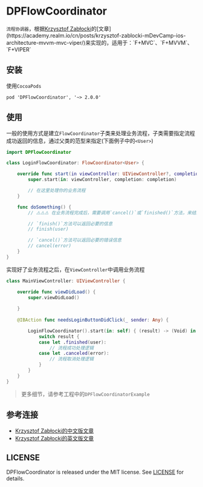 # DPFlowCoordinator
`流程协调器`，根据[Krzysztof Zabłocki](https://twitter.com/merowing_)的[文章](https://academy.realm.io/cn/posts/krzysztof-zablocki-mDevCamp-ios-architecture-mvvm-mvc-viper/)来实现的，适用于：`F+MVC`、`F+MVVM`、`F+VIPER`

## 安装
使用`CocoaPods`
```
pod 'DPFlowCoordinator', '~> 2.0.0'
```

## 使用
一般的使用方式是建立`FlowCoordinator`子类来处理业务流程，子类需要指定流程成功返回的信息，通过父类的范型来指定(下面例子中的`<User>`)
```swift
import DPFlowCoordinator

class LoginFlowCoordinator: FlowCoordinator<User> {

    override func start(in viewController: UIViewController?, completion: CompletionHandler?) {
        super.start(in: viewController, completion: completion)

        // 在这里处理你的业务流程
    }

    func doSomething() {
        // ⚠️️️️️️⚠️⚠️ 在业务流程完成后，需要调用`cancel()`或`finished()`方法，来结束流程，否则`FlowCoordinator`生命周期不会完结，并且内存不会被释放

        // `finish()`方法可以返回必要的信息
        // finish(user) 

        // `cancel()`方法可以返回必要的错误信息
        // cancel(error)
    }
}
```

实现好了业务流程之后，在`ViewController`中调用业务流程
```swift
class MainViewController: UIViewController {

    override func viewDidLoad() {
        super.viewDidLoad()
        
    }
    
    @IBAction func needsLoginButtonDidClick(_ sender: Any) {

        LoginFlowCoordinator().start(in: self) { (result) -> (Void) in
            switch result {
            case let .finished(user):
                // 流程成功处理逻辑            
            case let .canceled(error):
                // 流程取消处理逻辑
            }
        }
    }    
}
```

> 更多细节，请参考工程中的`DPFlowCoordinatorExample`

## 参考连接
- [Krzysztof Zabłocki的中文版文章](https://academy.realm.io/cn/posts/krzysztof-zablocki-mDevCamp-ios-architecture-mvvm-mvc-viper/)
- [Krzysztof Zabłocki的英文版文章](https://academy.realm.io/posts/krzysztof-zablocki-mDevCamp-ios-architecture-mvvm-mvc-viper/)

## LICENSE 
DPFlowCoordinator is released under the MIT license. See [LICENSE](LICENSE) for details.